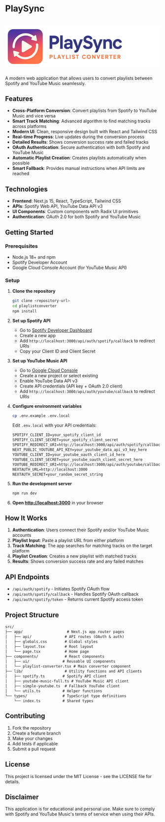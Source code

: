 # PlaySync
# ![public/logos/playsync-wordmark.svg](https://github.com/KashCola/PlaySync/blob/main/public/logos/playsync-wordmark.svg)
A modern web application that allows users to convert playlists between Spotify and YouTube Music seamlessly.

## Features

- **Cross-Platform Conversion**: Convert playlists from Spotify to YouTube Music and vice versa
- **Smart Track Matching**: Advanced algorithm to find matching tracks across platforms
- **Modern UI**: Clean, responsive design built with React and Tailwind CSS
- **Real-time Progress**: Live updates during the conversion process
- **Detailed Results**: Shows conversion success rate and failed tracks
- **OAuth Authentication**: Secure authentication with both Spotify and YouTube Music
- **Automatic Playlist Creation**: Creates playlists automatically when possible
- **Smart Fallback**: Provides manual instructions when API limits are reached

## Technologies

- **Frontend**: Next.js 15, React, TypeScript, Tailwind CSS
- **APIs**: Spotify Web API, YouTube Data API v3
- **UI Components**: Custom components with Radix UI primitives
- **Authentication**: OAuth 2.0 for both Spotify and YouTube Music

## Getting Started

### Prerequisites

- Node.js 18+ and npm
- Spotify Developer Account
- Google Cloud Console Account (for YouTube Music API)

### Setup

1. **Clone the repository**
   ```bash
   git clone <repository-url>
   cd playlistconverter
   npm install
   ```

2. **Set up Spotify API**
   - Go to [Spotify Developer Dashboard](https://developer.spotify.com/dashboard)
   - Create a new app
   - Add `http://localhost:3000/api/auth/spotify/callback` to redirect URIs
   - Copy your Client ID and Client Secret

3. **Set up YouTube Music API**
   - Go to [Google Cloud Console](https://console.cloud.google.com/)
   - Create a new project or select existing
   - Enable YouTube Data API v3
   - Create API credentials (API key + OAuth 2.0 client)
   - Add `http://localhost:3000/api/auth/youtube/callback` to redirect URIs

4. **Configure environment variables**
   ```bash
   cp .env.example .env.local
   ```
   Edit `.env.local` with your API credentials:
   ```
   SPOTIFY_CLIENT_ID=your_spotify_client_id
   SPOTIFY_CLIENT_SECRET=your_spotify_client_secret
   SPOTIFY_REDIRECT_URI=http://localhost:3000/api/auth/spotify/callback
   NEXT_PUBLIC_YOUTUBE_API_KEY=your_youtube_data_api_v3_key_here
   YOUTUBE_CLIENT_ID=your_youtube_oauth_client_id_here
   YOUTUBE_CLIENT_SECRET=your_youtube_oauth_client_secret_here
   YOUTUBE_REDIRECT_URI=http://localhost:3000/api/auth/youtube/callback
   NEXTAUTH_URL=http://localhost:3000
   NEXTAUTH_SECRET=your_random_secret_string
   ```

5. **Run the development server**
   ```bash
   npm run dev
   ```

6. **Open [http://localhost:3000](http://localhost:3000)** in your browser

## How It Works

1. **Authentication**: Users connect their Spotify and/or YouTube Music accounts
2. **Playlist Input**: Paste a playlist URL from either platform
3. **Track Matching**: The app searches for matching tracks on the target platform
4. **Playlist Creation**: Creates a new playlist with matched tracks
5. **Results**: Shows conversion success rate and any failed matches

## API Endpoints

- `/api/auth/spotify` - Initiates Spotify OAuth flow
- `/api/auth/spotify/callback` - Handles Spotify OAuth callback
- `/api/auth/spotify/token` - Returns current Spotify access token

## Project Structure

```
src/
├── app/                    # Next.js app router pages
│   ├── api/               # API routes (OAuth & auth)
│   ├── globals.css        # Global styles
│   ├── layout.tsx         # Root layout
│   └── page.tsx           # Home page
├── components/            # React components
│   ├── ui/               # Reusable UI components
│   └── playlist-converter.tsx # Main converter component
├── lib/                   # Utility functions and API clients
│   ├── spotify.ts        # Spotify API client
│   ├── youtube-music-full.ts # YouTube Music API client
│   ├── simple-youtube.ts  # Fallback YouTube client
│   └── utils.ts          # Helper functions
└── types/                # TypeScript type definitions
    └── index.ts          # Shared types
```

## Contributing

1. Fork the repository
2. Create a feature branch
3. Make your changes
4. Add tests if applicable
5. Submit a pull request

## License

This project is licensed under the MIT License - see the LICENSE file for details.

## Disclaimer

This application is for educational and personal use. Make sure to comply with Spotify and YouTube Music's terms of service when using their APIs.
